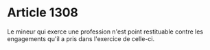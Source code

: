 # Article 1308

Le mineur qui exerce une profession n'est point restituable contre les engagements qu'il a pris dans l'exercice de celle-ci.
